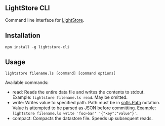LightStore CLI
--------------

Command line interface for [LightStore](https://github.com/danstocker/lightstore).

Installation
------------

    npm install -g lightstore-cli

Usage
-----

    lightstore filename.ls [command] [command options]

Available commands:

- read: Reads the entire data file and writes the contents to stdout. Example: `lightstore filename.ls read`. May be omitted.
- write: Writes value to specified path. Path must be in [sntls.Path](http://danstocker.github.io/sntls/sntls.Path.html) notation. Value is attempted to be parsed as JSON before committing. Example: `lightstore filename.ls write 'foo>bar' '{"key":"value"}'`.
- compact: Compacts the datastore file. Speeds up subsequent reads.
